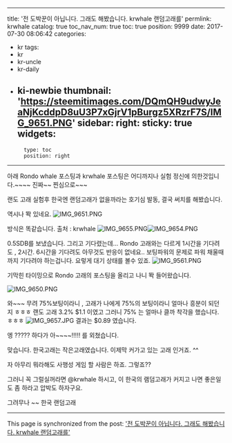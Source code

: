 
---
title: '전 도박꾼이 아닙니다. 그래도 해봤습니다. krwhale 랜덤고래를'
permlink: krwhale
catalog: true
toc_nav_num: true
toc: true
position: 9999
date: 2017-07-30 08:06:42
categories:
- kr
tags:
- kr
- kr-uncle
- kr-daily
- ki-newbie
thumbnail: 'https://steemitimages.com/DQmQH9udwyJeaNjKcddpD8uU3P7xGjrV1pBurgz5XRzrF7S/IMG_9651.PNG'
sidebar:
    right:
        sticky: true
widgets:
    -
        type: toc
        position: right
---


아래 Rondo whale  포스팅과 krwhale 포스팅은 어디까지나 실험 정신에 의한것입니다.~~~~ 진짜~~ 찐심으로~~~

랜도 고래 실험후 한국엔 랜덤고래가 없을까라는 호기심 발동, 결국 써치를 해봤습니다. 

역시나 똭 있네요.
![IMG_9651.PNG](https://steemitimages.com/DQmQH9udwyJeaNjKcddpD8uU3P7xGjrV1pBurgz5XRzrF7S/IMG_9651.PNG)

방식은 똑같습니다. 
출처 : krwhale
![IMG_9655.PNG](https://steemitimages.com/DQmVyTMxj4y8fMqHLjBx36WsqE6hYwpD5AU6VwNTSnpXEYC/IMG_9655.PNG)![IMG_9654.PNG](https://steemitimages.com/DQmUYpaTcGqv18unB7pvuBcYrU97pMwBKrkdvGnVNMnnufK/IMG_9654.PNG)

0.5SDB를 보냈습니다.  그리고 기다렸는데...
Rondo 고래와는 다르게 1시간을 기다려도 , 2시간. 6시간을 기다려도 아무것도 반응이 없네요.. 
보팅파워의 문제로 파워 채울때까지 기다려야 하는겁니다.  요렇게 대기 상태를 볼수 있죠. 
![IMG_9561.PNG](https://steemitimages.com/DQmPNSeNxnBMaAkuoKm9efM1BNf1TFTN4o2QMo72ysVV8ji/IMG_9561.PNG)

기막힌 타이밍으로 Rondo 고래의 포스팅을 올리고 나니 똭 들어왔습니다. 
 
![IMG_9650.PNG](https://steemitimages.com/DQmVNCA1LGPromtQxvjpxXdr5wHTwnhHYqJwaWWMeTKyeCR/IMG_9650.PNG)

와~~~ 무려 75%보팅이라니 , 고래가 나에게 75%의 보팅이라니 얼마나 흥분이 되던지 ㅎㅎㅎ 랜도 고래 3.2% $1.1 이였고 그러니 75% 는 얼마나 클까 착각을 했습니다.  ㅎㅎㅎ
![IMG_9657.JPG](https://steemitimages.com/DQmYNpDG3WEX4dRUfphc29bikv3wWnkE1HXNEFZ2c8YzoHk/IMG_9657.JPG)
결과는 $0.89 였습니다. 

엥 ????? 하다가 아~~~~!!!!! 를 외쳤습니다. 

맞습니다. 한국고래는 작은고래였습니다. 이제막 커가고 있는 고래 인거죠. ^^

자 아무리 뭐라해도 사행성 게임 할 사람은 하죠. 그렇죠??

그러니 꼭 그럴실꺼라면 @krwhale 하시고, 이 한국의 램덤고래가 커지고 나면 좋은일도 좀 하라고 압박도 하자구요. 

그려무나 ~~ 한국 랜덤고래

- - -

This page is synchronized from the post: ['전 도박꾼이 아닙니다. 그래도 해봤습니다. krwhale 랜덤고래를'](https://steemit.com/@kingbit/krwhale)
